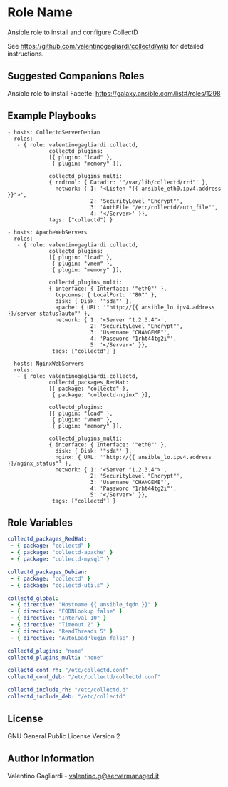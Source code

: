 Role Name
========

Ansible role to install and configure CollectD

See https://github.com/valentinogagliardi/collectd/wiki for detailed instructions.

Suggested Companions Roles
------------

Ansible role to install Facette: https://galaxy.ansible.com/list#/roles/1298

Example Playbooks
-------------------------

```
- hosts: CollectdServerDebian
  roles:
   - { role: valentinogagliardi.collectd,
             collectd_plugins:
             [{ plugin: "load" },
              { plugin: "memory" }],

             collectd_plugins_multi:
             { rrdtool: { Datadir: '"/var/lib/collectd/rrd"' },
               network: { 1: '<Listen "{{ ansible_eth0.ipv4.address }}">',
                          2: 'SecurityLevel "Encrypt"',
                          3: 'AuthFile "/etc/collectd/auth_file"',
                          4: '</Server>' }},
             tags: ["collectd"] }

- hosts: ApacheWebServers
  roles:
   - { role: valentinogagliardi.collectd,
             collectd_plugins:
             [{ plugin: "load" },
              { plugin: "vmem" },
              { plugin: "memory" }],

             collectd_plugins_multi:
             { interface: { Interface: '"eth0"' },
               tcpconns: { LocalPort: '"80"' },
               disk: { Disk: '"sda"' },
               apache: { URL: '"http://{{ ansible_lo.ipv4.address }}/server-status?auto"' },
               network: { 1: '<Server "1.2.3.4">',
                          2: 'SecurityLevel "Encrypt"',
                          3: 'Username "CHANGEME"',
                          4: 'Password "1rht44tg2i"',
                          5: '</Server>' }},
              tags: ["collectd"] }

- hosts: NginxWebServers
  roles:
   - { role: valentinogagliardi.collectd,
             collectd_packages_RedHat:
             [{ package: "collectd" },
              { package: "collectd-nginx" }],

             collectd_plugins:
             [{ plugin: "load" },
              { plugin: "vmem" },
              { plugin: "memory" }],

             collectd_plugins_multi:
             { interface: { Interface: '"eth0"' },
               disk: { Disk: '"sda"' },
               nginx: { URL: '"http://{{ ansible_lo.ipv4.address }}/nginx_status"' },
               network: { 1: '<Server "1.2.3.4">',
                          2: 'SecurityLevel "Encrypt"',
                          3: 'Username "CHANGEME"',
                          4: 'Password "1rht44tg2i"',
                          5: '</Server>' }},
              tags: ["collectd"] }
```
Role Variables
--------------

```yaml
collectd_packages_RedHat:
 - { package: "collectd" }
 - { package: "collectd-apache" }
 - { package: "collectd-mysql" }

collectd_packages_Debian:
 - { package: "collectd" }
 - { package: "collectd-utils" }

collectd_global:
 - { directive: "Hostname {{ ansible_fqdn }}" }
 - { directive: "FQDNLookup false" }
 - { directive: "Interval 10" }
 - { directive: "Timeout 2" }
 - { directive: "ReadThreads 5" }
 - { directive: "AutoLoadPlugin false" }

collectd_plugins: "none"
collectd_plugins_multi: "none"

collectd_conf_rh: "/etc/collectd.conf"
collectd_conf_deb: "/etc/collectd/collectd.conf"

collectd_include_rh: "/etc/collectd.d"
collectd_include_deb: "/etc/collectd"
```

License
-------

GNU General Public License Version 2

Author Information
------------------

Valentino Gagliardi - valentino.g@servermanaged.it
